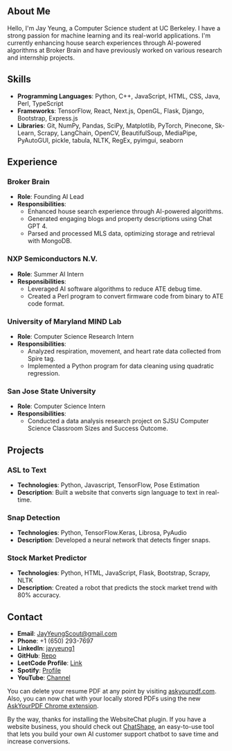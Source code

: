 ## About Me
Hello, I'm Jay Yeung, a Computer Science student at UC Berkeley. I have a strong passion for machine learning and its real-world applications. I'm currently enhancing house search experiences through AI-powered algorithms at Broker Brain and have previously worked on various research and internship projects.

## Skills
- **Programming Languages**: Python, C++, JavaScript, HTML, CSS, Java, Perl, TypeScript
- **Frameworks**: TensorFlow, React, Next.js, OpenGL, Flask, Django, Bootstrap, Express.js
- **Libraries**: Git, NumPy, Pandas, SciPy, Matplotlib, PyTorch, Pinecone, Sk-Learn, Scrapy, LangChain, OpenCV, BeautifulSoup, MediaPipe, PyAutoGUI, pickle, tabula, NLTK, RegEx, pyimgui, seaborn

## Experience

### Broker Brain
- **Role**: Founding AI Lead
- **Responsibilities**: 
  - Enhanced house search experience through AI-powered algorithms.
  - Generated engaging blogs and property descriptions using Chat GPT 4.
  - Parsed and processed MLS data, optimizing storage and retrieval with MongoDB.

### NXP Semiconductors N.V.
- **Role**: Summer AI Intern
- **Responsibilities**: 
  - Leveraged AI software algorithms to reduce ATE debug time.
  - Created a Perl program to convert firmware code from binary to ATE code format.

### University of Maryland MIND Lab
- **Role**: Computer Science Research Intern
- **Responsibilities**: 
  - Analyzed respiration, movement, and heart rate data collected from Spire tag.
  - Implemented a Python program for data cleaning using quadratic regression.

### San Jose State University
- **Role**: Computer Science Intern
- **Responsibilities**: 
  - Conducted a data analysis research project on SJSU Computer Science Classroom Sizes and Success Outcome.

## Projects

### ASL to Text
- **Technologies**: Python, Javascript, TensorFlow, Pose Estimation
- **Description**: Built a website that converts sign language to text in real-time.

### Snap Detection
- **Technologies**: Python, TensorFlow.Keras, Librosa, PyAudio
- **Description**: Developed a neural network that detects finger snaps.

### Stock Market Predictor
- **Technologies**: Python, HTML, JavaScript, Flask, Bootstrap, Scrapy, NLTK
- **Description**: Created a robot that predicts the stock market trend with 80% accuracy.

## Contact
- **Email**: JayYeungScout@gmail.com
- **Phone**: +1 (650) 293-7697
- **LinkedIn**: [jayyeung1](https://www.linkedin.com/in/jayyeung)
- **GitHub**: [Repo](https://github.com/jayyeung)
- **LeetCode Profile**: [Link](https://leetcode.com/jayyeung/)
- **Spotify**: [Profile](https://open.spotify.com/user/jayyeung)
- **YouTube**: [Channel](https://www.youtube.com/user/jayyeung)

You can delete your resume PDF at any point by visiting [askyourpdf.com](https://askyourpdf.com). Also, you can now chat with your locally stored PDFs using the new [AskYourPDF Chrome extension](https://chrome.google.com/webstore/detail/askyourpdf/gaieenaffioioljpcocdkpphlifbhaig).

By the way, thanks for installing the WebsiteChat plugin. If you have a website business, you should check out [ChatShape](https://chatshape.com), an easy-to-use tool that lets you build your own AI customer support chatbot to save time and increase conversions.
